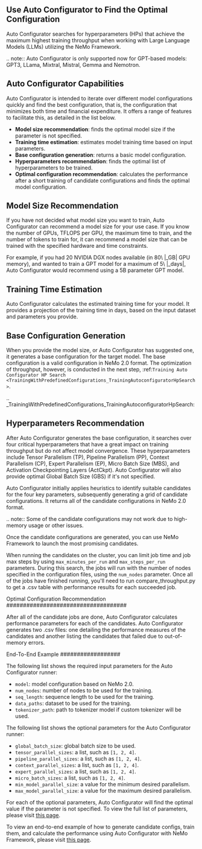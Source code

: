 Use Auto Configurator to Find the Optimal Configuration
-------------------------------------------------------

Auto Configurator searches for hyperparameters (HPs) that achieve the maximum highest training throughput when working with Large Language Models (LLMs) utilizing the NeMo Framework.

.. note::
   Auto Configurator is only supported now for GPT-based models: GPT3, LLama, Mixtral, Mistral, Gemma and Nemotron.

Auto Configurator Capabilities
------------------------------

Auto Configurator is intended to iterate over different model configurations quickly and find the best configuration, that is, the configuration that minimizes both time and financial expenditure. It offers a range of features to facilitate this, as detailed in the list below.

- **Model size recommendation**: finds the optimal model size if the parameter is not specified.
- **Training time estimation**: estimates model training time based on input parameters.
- **Base configuration generation**: returns a basic model configuration.
- **Hyperparameters recommendation**: finds the optimal list of hyperparameters to be trained.
- **Optimal configuration recommendation**: calculates the performance after a short training of candidate configurations and finds the optimal model configuration.

Model Size Recommendation
-------------------------

If you have not decided what model size you want to train, Auto Configurator can recommend a model size for your use case. If you know the number of GPUs, TFLOPS per GPU, the maximum time to train, and the number of tokens to train for, it can recommend a model size that can be trained with the specified hardware and time constraints.

For example, if you had 20 NVIDIA DGX nodes available (in 80\ |_GB| GPU memory), and wanted to train a GPT model for a maximum of 5\ |_days|, Auto Configurator would recommend using a 5B parameter GPT model.

Training Time Estimation
------------------------

Auto Configurator calculates the estimated training time for your model. It provides a projection of the training time in days, based on the input dataset and parameters you provide.

Base Configuration Generation
-----------------------------

When you provide the model size, or Auto Configurator has suggested one, it generates a base configuration for the target model. The base configuration is a valid configuration in NeMo 2.0 format. The optimization of throughput, however, is conducted in the next step, :ref:`Training Auto Configurator HP Search <TrainingWithPredefinedConfigurations_TrainingAutoconfiguratorHpSearch>`.

.. _TrainingWithPredefinedConfigurations_TrainingAutoconfiguratorHpSearch:

Hyperparameters Recommendation
------------------------------

After Auto Configurator generates the base configuration, it searches over four critical hyperparameters that have a great impact on training throughput but do not affect model convergence. These hyperparameters include  Tensor Parallelism (TP), Pipeline Parallelism (PP), Context Parallelism (CP), Expert Parallelism (EP), Micro Batch Size (MBS), and Activation Checkpointing Layers (ActCkpt). Auto Configurator will also provide optimal Global Batch Size (GBS) if it's not specified.

Auto Configurator initially applies heuristics to identify suitable candidates for the four key parameters, subsequently generating a grid of candidate configurations. It returns all of the candidate configurations in NeMo 2.0 format.
   
.. note::
   Some of the candidate configurations may not work due to high-memory usage or other issues.

Once the candidate configurations are generated, you can use NeMo Framework to launch the most promising candidates.
   
When running the candidates on the cluster, you can limit job time and job max steps by using ``max_minutes_per_run`` and ``max_steps_per_run`` parameters. During this search, the jobs will run with the number of nodes specified in the configuration files, using the ``num_nodes`` parameter. Once all of the jobs have finished running, you'll need to run compare_throughput.py to get a .csv table with performance results for each succeeded job.

Optimal Configuration Recommendation
####################################

After all of the candidate jobs are done, Auto Configurator calculates performance parameters for each of the candidates. 
Auto Configurator generates two .csv files: one detailing the performance measures of the candidates and another listing the candidates that failed due to out-of-memory errors.

End-To-End Example
##################

The following list shows the required input parameters for the Auto Configurator runner:

- ``model``: model configuration based on NeMo 2.0.
- ``num_nodes``: number of nodes to be used for the training.
- ``seq_length``: sequence length to be used for the training.
- ``data_paths``: dataset to be used for the training.
- ``tokenizer_path``: path to tokenizer model if custom tokenizer will be used.

The following list shows the optional parameters for the Auto Configurator runner:

- ``global_batch_size``: global batch size to be used.
- ``tensor_parallel_sizes``: a list, such as ``[1, 2, 4]``.
- ``pipeline_parallel_sizes``: a list, such as ``[1, 2, 4]``.
- ``context_parallel_sizes``: a list, such as ``[1, 2, 4]``.
- ``expert_parallel_sizes``: a list, such as ``[1, 2, 4]``.
- ``micro_batch_sizes``: a list, such as ``[1, 2, 4]``.
- ``min_model_parallel_size``: a value for the minimum desired parallelism.
- ``max_model_parallel_size``: a value for the maximum desired parallelism.

For each of the optional parameters, Auto Configurator will find the optimal value if the parameter is not specified. To view the full list of parameters, please visit [this page](https://github.com/NVIDIA/NeMo/blob/dpykhtar/nemo_autoconf/nemo/collections/llm/tools/auto_configurator/runner.py#L51).

To view an end-to-end example of how to generate candidate configs, train them, and calculate the performance using Auto Configurator with NeMo Framework, please visit [this page](https://github.com/NVIDIA/NeMo/blob/dpykhtar/nemo_autoconf/examples/llm/auto_configurator/auto_config.py).

